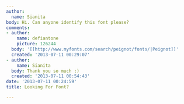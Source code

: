 ```yaml
---
author:
  name: Sianita
body: Hi. Can anyone identify this font please?
comments:
- author:
    name: defiantone
    picture: 126244
  body: '[[http://www.myfonts.com/search/peignot/fonts/|Peignot]]'
  created: '2013-07-11 00:29:07'
- author:
    name: Sianita
  body: Thank you so much :)
  created: '2013-07-11 00:54:43'
date: '2013-07-11 00:24:59'
title: Looking For Font?

---
```

